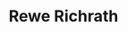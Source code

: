 ---
title: "Rewe Richrath"
url: /erftstadt/rewe-richrath-dirmerzheimer-strasse/
shop: Supermarkt
---